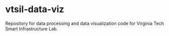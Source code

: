# vtsil-data-viz
Repository for data processing and data visualization code for Virginia Tech Smart Infrastructure Lab.
